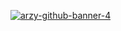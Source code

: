 [![arzy-github-banner-4](https://user-images.githubusercontent.com/75591341/122323462-1d5ee600-cef5-11eb-8eb6-6ae7ca4e3cc3.png)](www.geraldarzola.com)





<!--
**geraldarzy/geraldarzy** is a ✨ _special_ ✨ repository because its `README.md` (this file) appears on your GitHub profile.

Here are some ideas to get you started:

- 🔭 I’m currently working on ...
- 🌱 I’m currently learning ...
- 👯 I’m looking to collaborate on ...
- 🤔 I’m looking for help with ...
- 💬 Ask me about ...
- 📫 How to reach me: ...
- 😄 Pronouns: ...
- ⚡ Fun fact: ...
-->
